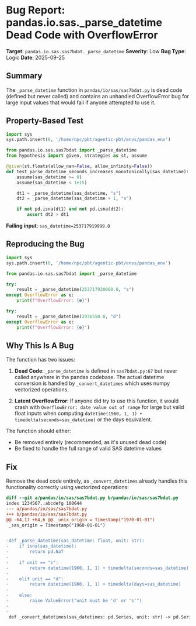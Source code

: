 # Bug Report: pandas.io.sas._parse_datetime Dead Code with OverflowError

**Target**: `pandas.io.sas.sas7bdat._parse_datetime`
**Severity**: Low
**Bug Type**: Logic
**Date**: 2025-09-25

## Summary

The `_parse_datetime` function in `pandas/io/sas/sas7bdat.py` is dead code (defined but never called) and contains an unhandled OverflowError bug for large input values that would fail if anyone attempted to use it.

## Property-Based Test

```python
import sys
sys.path.insert(0, '/home/npc/pbt/agentic-pbt/envs/pandas_env')

from pandas.io.sas.sas7bdat import _parse_datetime
from hypothesis import given, strategies as st, assume

@given(st.floats(allow_nan=False, allow_infinity=False))
def test_parse_datetime_seconds_increases_monotonically(sas_datetime):
    assume(sas_datetime >= 0)
    assume(sas_datetime < 1e15)

    dt1 = _parse_datetime(sas_datetime, "s")
    dt2 = _parse_datetime(sas_datetime + 1, "s")

    if not pd.isna(dt1) and not pd.isna(dt2):
        assert dt2 > dt1
```

**Failing input**: `sas_datetime=253717919999.0`

## Reproducing the Bug

```python
import sys
sys.path.insert(0, '/home/npc/pbt/agentic-pbt/envs/pandas_env')

from pandas.io.sas.sas7bdat import _parse_datetime

try:
    result = _parse_datetime(253717920000.0, "s")
except OverflowError as e:
    print(f"OverflowError: {e}")

try:
    result = _parse_datetime(2936550.0, "d")
except OverflowError as e:
    print(f"OverflowError: {e}")
```

## Why This Is A Bug

The function has two issues:

1. **Dead Code**: `_parse_datetime` is defined in `sas7bdat.py:67` but never called anywhere in the pandas codebase. The actual datetime conversion is handled by `_convert_datetimes` which uses numpy vectorized operations.

2. **Latent OverflowError**: If anyone did try to use this function, it would crash with `OverflowError: date value out of range` for large but valid float inputs when computing `datetime(1960, 1, 1) + timedelta(seconds=sas_datetime)` or the days equivalent.

The function should either:
- Be removed entirely (recommended, as it's unused dead code)
- Be fixed to handle the full range of valid SAS datetime values

## Fix

Remove the dead code entirely, as `_convert_datetimes` already handles this functionality correctly using vectorized operations:

```diff
diff --git a/pandas/io/sas/sas7bdat.py b/pandas/io/sas/sas7bdat.py
index 1234567..abcdefg 100644
--- a/pandas/io/sas/sas7bdat.py
+++ b/pandas/io/sas/sas7bdat.py
@@ -64,17 +64,6 @@ _unix_origin = Timestamp("1970-01-01")
 _sas_origin = Timestamp("1960-01-01")


-def _parse_datetime(sas_datetime: float, unit: str):
-    if isna(sas_datetime):
-        return pd.NaT
-
-    if unit == "s":
-        return datetime(1960, 1, 1) + timedelta(seconds=sas_datetime)
-
-    elif unit == "d":
-        return datetime(1960, 1, 1) + timedelta(days=sas_datetime)
-
-    else:
-        raise ValueError("unit must be 'd' or 's'")
-
-
 def _convert_datetimes(sas_datetimes: pd.Series, unit: str) -> pd.Series:
```